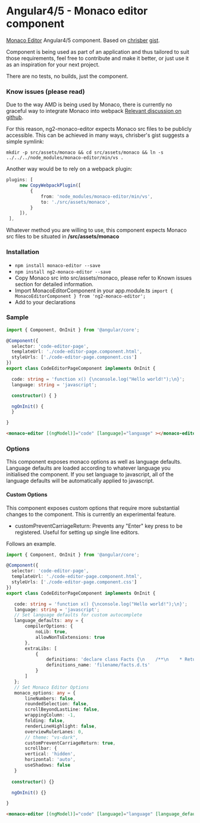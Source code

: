 # Angular4/5 - Monaco editor component

[Monaco Editor](https://github.com/Microsoft/monaco-editor/) Angular4/5 component.
Based on [chrisber](https://gist.github.com/chrisber) [gist](https://gist.github.com/chrisber/ef567098216319784c0596c5dac8e3aa). 

Component is being used as part of an application and thus tailored to suit those requirements, feel free to contribute and make it better, or just use it as an inspiration for your next project.

There are no tests, no builds, just the component.

### Know issues (please read)
Due to the way AMD is being used by Monaco, there is currently no graceful way to integrate Monaco into webpack [Relevant discussion on github](https://github.com/Microsoft/monaco-editor/issues/18#issuecomment-231788869). 

For this reason, ng2-monaco-editor expects Monaco src files to be publicly accessible. This can be achieved in many ways, chrisber's gist suggests a simple symlink:

`mkdir -p src/assets/monaco && cd src/assets/monaco && ln -s ../../../node_modules/monaco-editor/min/vs .`

Another way would be to rely on a webpack plugin:

```typescript
plugins: [
     new CopyWebpackPlugin([
         {
             from: 'node_modules/monaco-editor/min/vs',
             to: './src/assets/monaco',
         }
     ]),
 ],
 ```
 
 Whatever method you are willing to use, this component expects Monaco src files to be situated in **/src/assets/monaco**


### Installation

- `npm install monaco-editor --save`
- `npm install ng2-monaco-editor --save`
- Copy Monaco src into src/assets/monaco, please refer to Known issues section for detailed information.
- Import MonacoEditorComponent in your app.module.ts `import { MonacoEditorComponent } from 'ng2-monaco-editor';`
- Add to your declarations    

### Sample

```typescript
import { Component, OnInit } from '@angular/core';

@Component({
  selector: 'code-editor-page',
  templateUrl: './code-editor-page.component.html',
  styleUrls: ['./code-editor-page.component.css']
})
export class CodeEditorPageComponent implements OnInit {

  code: string = 'function x() {\nconsole.log("Hello world!");\n}';
  language: string = 'javascript';

  constructor() { }

  ngOnInit() {
  }

}
```

```html
<monaco-editor [(ngModel)]="code" [language]="language" ></monaco-editor>
```

### Options

This component exposes monaco options as well as language defaults.
Language defaults are loaded according to whatever language you initialised the component. If you set language to javascript, all of  the language defaults will be automatically applied to javascript.

#### Custom Options
This component exposes custom options that require more substantial changes to the component. This is currently an experimental feature.

* customPreventCarriageReturn: Prevents any "Enter" key press to be registered. Useful for setting up single line editors. 

Follows an example.
 
 ```typescript
 import { Component, OnInit } from '@angular/core';
 
 @Component({
   selector: 'code-editor-page',
   templateUrl: './code-editor-page.component.html',
   styleUrls: ['./code-editor-page.component.css']
 })
 export class CodeEditorPageComponent implements OnInit {
 
    code: string = 'function x() {\nconsole.log("Hello world!");\n}';
    language: string = 'javascript';
    // Set language defaults for custom autocomplete
    language_defaults: any = {
        compilerOptions: {
            noLib: true,
            allowNonTsExtensions: true
        },
        extraLibs: [
            {
                definitions: 'declare class Facts {\n    /**\n    * Returns the next fact\n     */\n    static next():string\n }',
                definitions_name: 'filename/facts.d.ts'
            }
        ]
    };
    // Set Monaco Editor Options
    monaco_options: any = {
        lineNumbers: false,
        roundedSelection: false,
        scrollBeyondLastLine: false,
        wrappingColumn: -1,
        folding: false,
        renderLineHighlight: false,
        overviewRulerLanes: 0,
        // theme: "vs-dark",
        customPreventCarriageReturn: true,
        scrollbar: {
        vertical: 'hidden',
        horizontal: 'auto',
        useShadows: false
    }
    
   constructor() {}
 
   ngOnInit() {}
 
 }
 ```
 
 ```html
 <monaco-editor [(ngModel)]="code" [language]="language" [language_defaults]="language_defaults" [options]="monaco_options"></monaco-editor>
 ```
